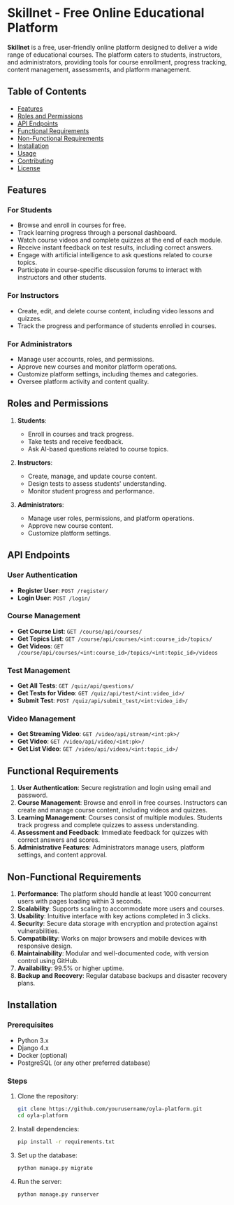 # Skillnet - Free Online Educational Platform

**Skillnet** is a free, user-friendly online platform designed to deliver a wide range of educational courses. The platform caters to students, instructors, and administrators, providing tools for course enrollment, progress tracking, content management, assessments, and platform management.

## Table of Contents
- [Features](#features)
- [Roles and Permissions](#roles-and-permissions)
- [API Endpoints](#api-endpoints)
- [Functional Requirements](#functional-requirements)
- [Non-Functional Requirements](#non-functional-requirements)
- [Installation](#installation)
- [Usage](#usage)
- [Contributing](#contributing)
- [License](#license)

## Features

### For Students
- Browse and enroll in courses for free.
- Track learning progress through a personal dashboard.
- Watch course videos and complete quizzes at the end of each module.
- Receive instant feedback on test results, including correct answers.
- Engage with artificial intelligence to ask questions related to course topics.
- Participate in course-specific discussion forums to interact with instructors and other students.

### For Instructors
- Create, edit, and delete course content, including video lessons and quizzes.
- Track the progress and performance of students enrolled in courses.

### For Administrators
- Manage user accounts, roles, and permissions.
- Approve new courses and monitor platform operations.
- Customize platform settings, including themes and categories.
- Oversee platform activity and content quality.

## Roles and Permissions

1. **Students**:
   - Enroll in courses and track progress.
   - Take tests and receive feedback.
   - Ask AI-based questions related to course topics.

2. **Instructors**:
   - Create, manage, and update course content.
   - Design tests to assess students' understanding.
   - Monitor student progress and performance.

3. **Administrators**:
   - Manage user roles, permissions, and platform operations.
   - Approve new course content.
   - Customize platform settings.

## API Endpoints

### User Authentication
- **Register User**: `POST /register/`
- **Login User**: `POST /login/`

### Course Management
- **Get Course List**: `GET /course/api/courses/`
- **Get Topics List**: `GET /course/api/courses/<int:course_id>/topics/`
- **Get Videos**: `GET /course/api/courses/<int:course_id>/topics/<int:topic_id>/videos`

### Test Management
- **Get All Tests**: `GET /quiz/api/questions/`
- **Get Tests for Video**: `GET /quiz/api/test/<int:video_id>/`
- **Submit Test**: `POST /quiz/api/submit_test/<int:video_id>/`

### Video Management
- **Get Streaming Video**: `GET /video/api/stream/<int:pk>/`
- **Get Video**: `GET /video/api/video/<int:pk>/`
- **Get List Video**: `GET /video/api/videos/<int:topic_id>/`

## Functional Requirements
1. **User Authentication**: Secure registration and login using email and password.
2. **Course Management**: Browse and enroll in free courses. Instructors can create and manage course content, including videos and quizzes.
3. **Learning Management**: Courses consist of multiple modules. Students track progress and complete quizzes to assess understanding.
4. **Assessment and Feedback**: Immediate feedback for quizzes with correct answers and scores.
5. **Administrative Features**: Administrators manage users, platform settings, and content approval.

## Non-Functional Requirements
1. **Performance**: The platform should handle at least 1000 concurrent users with pages loading within 3 seconds.
2. **Scalability**: Supports scaling to accommodate more users and courses.
3. **Usability**: Intuitive interface with key actions completed in 3 clicks.
4. **Security**: Secure data storage with encryption and protection against vulnerabilities.
5. **Compatibility**: Works on major browsers and mobile devices with responsive design.
6. **Maintainability**: Modular and well-documented code, with version control using GitHub.
7. **Availability**: 99.5% or higher uptime.
8. **Backup and Recovery**: Regular database backups and disaster recovery plans.

## Installation

### Prerequisites
- Python 3.x
- Django 4.x
- Docker (optional)
- PostgreSQL (or any other preferred database)

### Steps
1. Clone the repository:
   ```bash
   git clone https://github.com/yourusername/oyla-platform.git
   cd oyla-platform
   ```
2. Install dependencies:
   ```bash
   pip install -r requirements.txt
   ```
3. Set up the database:
   ```bash
   python manage.py migrate  
   ```
4. Run the server:
   ```bash
   python manage.py runserver
   ```
